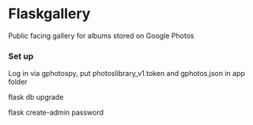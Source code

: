 # Flaskgallery
Public facing gallery for albums stored on Google Photos


### Set up
Log in via gphotospy, put photoslibrary_v1.token and gphotos.json in app folder

flask db upgrade

flask create-admin password
